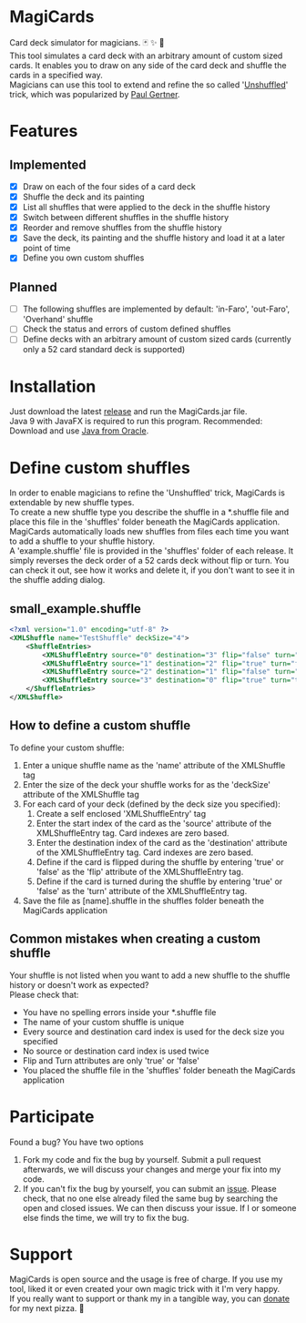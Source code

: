 # MagiCards
Card deck simulator for magicians. :black_joker: :sparkles: :tada:  
This tool simulates a card deck with an arbitrary amount of custom sized cards. It enables you to draw on any side of the card deck and shuffle the cards in a specified way.  
Magicians can use this tool to extend and refine the so called '[Unshuffled](http://geniimagazine.com/magicpedia/Unshuffled)' trick, which was popularized by [Paul Gertner](http://gertner.com/).

# Features
## Implemented
- [x] Draw on each of the four sides of a card deck
- [x] Shuffle the deck and its painting
- [x] List all shuffles that were applied to the deck in the shuffle history
- [x] Switch between different shuffles in the shuffle history
- [x] Reorder and remove shuffles from the shuffle history
- [x] Save the deck, its painting and the shuffle history and load it at a later point of time
- [x] Define you own custom shuffles
## Planned
- [ ] The following shuffles are implemented by default: 'in-Faro', 'out-Faro', 'Overhand' shuffle
- [ ] Check the status and errors of custom defined shuffles
- [ ] Define decks with an arbitrary amount of custom sized cards (currently only a 52 card standard deck is supported)

# Installation
Just download the latest [release](https://github.com/ZickZakk/MagiCards/releases) and run the MagiCards.jar file.  
Java 9 with JavaFX is required to run this program. Recommended: Download and use [Java from Oracle](http://www.oracle.com/technetwork/java/javase/downloads/jre9-downloads-3848532.html).

# Define custom shuffles
In order to enable magicians to refine the 'Unshuffled' trick, MagiCards is extendable by new shuffle types.  
To create a new shuffle type you describe the shuffle in a *.shuffle file and place this file in the 'shuffles' folder beneath the MagiCards application. MagiCards automatically loads new shuffles from files each time you want to add a shuffle to your shuffle history.  
A 'example.shuffle' file is provided in the 'shuffles' folder of each release. It simply reverses the deck order of a 52 cards deck without flip or turn. You can check it out, see how it works and delete it, if you don't want to see it in the shuffle adding dialog.

## small_example.shuffle
```xml
<?xml version="1.0" encoding="utf-8" ?>
<XMLShuffle name="TestShuffle" deckSize="4">
    <ShuffleEntries>
        <XMLShuffleEntry source="0" destination="3" flip="false" turn="false"/>
        <XMLShuffleEntry source="1" destination="2" flip="true" turn="false"/>
        <XMLShuffleEntry source="2" destination="1" flip="false" turn="true"/>
        <XMLShuffleEntry source="3" destination="0" flip="true" turn="true"/>
    </ShuffleEntries>
</XMLShuffle>
```
## How to define a custom shuffle
To define your custom shuffle:
1. Enter a unique shuffle name as the 'name' attribute of the XMLShuffle tag
1. Enter the size of the deck your shuffle works for as the 'deckSize' attribute of the XMLShuffle tag
1. For each card of your deck (defined by the deck size you specified):
   1. Create a self enclosed 'XMLShuffleEntry' tag
   1. Enter the start index of the card as the 'source' attribute of the XMLShuffleEntry tag. Card indexes are zero based.
   1. Enter the destination index of the card as the 'destination' attribute of the XMLShuffleEntry tag. Card indexes are zero based.
   1. Define if the card is flipped during the shuffle by entering 'true' or 'false' as the 'flip' attribute of the XMLShuffleEntry tag.
   1. Define if the card is turned during the shuffle by entering 'true' or 'false' as the 'turn' attribute of the XMLShuffleEntry tag.
1. Save the file as [name].shuffle in the shuffles folder beneath the MagiCards application
   
## Common mistakes when creating a custom shuffle
Your shuffle is not listed when you want to add a new shuffle to the shuffle history or doesn't work as expected?  
Please check that:  
- You have no spelling errors inside your *.shuffle file
- The name of your custom shuffle is unique
- Every source and destination card index is used for the deck size you specified
- No source or destination card index is used twice
- Flip and Turn attributes are only 'true' or 'false'
- You placed the shuffle file in the 'shuffles' folder beneath the MagiCards application

# Participate
Found a bug? You have two options  
1. Fork my code and fix the bug by yourself. Submit a pull request afterwards, we will discuss your changes and merge your fix into my code.
2. If you can't fix the bug by yourself, you can submit an [issue](https://github.com/ZickZakk/MagiCards/issues). Please check, that no one else already filed the same bug by searching the open and closed issues. We can then discuss your issue. If I or someone else finds the time, we will try to fix the bug.

# Support
MagiCards is open source and the usage is free of charge. If you use my tool, liked it or even created your own magic trick with it I'm very happy.  
If you really want to support or thank my in a tangible way, you can [donate](https://www.paypal.com/cgi-bin/webscr?cmd=_s-xclick&hosted_button_id=ZM2L9MRB9VTSJ) for my next pizza. :pizza:
